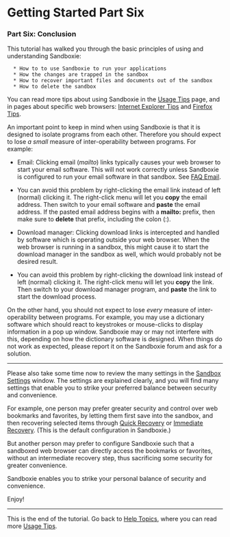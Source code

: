 # Getting Started Part Six

### Part Six: Conclusion

This tutorial has walked you through the basic principles of using and understanding Sandboxie:
```
  * How to to use Sandboxie to run your applications
  * How the changes are trapped in the sandbox
  * How to recover important files and documents out of the sandbox
  * How to delete the sandbox
```

You can read more tips about using Sandboxie in the [Usage Tips](UsageTips.md) page, and in pages about specific web browsers: [Internet Explorer Tips](InternetExplorerTips.md) and [Firefox Tips](FirefoxTips.md).

An important point to keep in mind when using Sandboxie is that it is designed to isolate programs from each other. Therefore you should expect to lose _a small_ measure of inter-operability between programs. For example:

*   Email: Clicking email (_mailto_) links typically causes your web browser to start your email software. This will not work correctly unless Sandboxie is configured to run your email software in that sandbox. See [FAQ Email](FAQ_Email).



*   You can avoid this problem by right-clicking the email link instead of left (normal) clicking it. The right-click menu will let you **copy** the email address. Then switch to your email software and **paste** the email address. If the pasted email address begins with a **mailto:** prefix, then make sure to **delete** that prefix, including the colon (:).



*   Download manager: Clicking download links is intercepted and handled by software which is operating outside your web browser. When the web browser is running in a sandbox, this might cause it to start the download manager in the sandbox as well, which would probably not be desired result.



*   You can avoid this problem by right-clicking the download link instead of left (normal) clicking it. The right-click menu will let you **copy** the link. Then switch to your download manager program, and **paste** the link to start the download process.



On the other hand, you should not expect to lose _every_ measure of inter-operability between programs. For example, you may use a dictionary software which should react to keystrokes or mouse-clicks to display information in a pop up window. Sandboxie may or may not interfere with this, depending on how the dictionary software is designed. When things do not work as expected, please report it on the Sandboxie forum and ask for a solution.

* * *

Please also take some time now to review the many settings in the [Sandbox Settings](SandboxSettings.md) window. The settings are explained clearly, and you will find many settings that enable you to strike your preferred balance between security and convenience.

For example, one person may prefer greater security and control over web bookmarks and favorites, by letting them first save into the sandbox, and then recovering selected items through [Quick Recovery](QuickRecovery.md) or [Immediate Recovery](ImmediateRecovery.md). (This is the default configuration in Sandboxie.)

But another person may prefer to configure Sandboxie such that a sandboxed web browser can directly access the bookmarks or favorites, without an intermediate recovery step, thus sacrificing some security for greater convenience.

Sandboxie enables you to strike your personal balance of security and convenience.

Enjoy!

* * *

This is the end of the tutorial. Go back to [Help Topics](HelpTopics.md), where you can read more [Usage Tips](UsageTips.md).